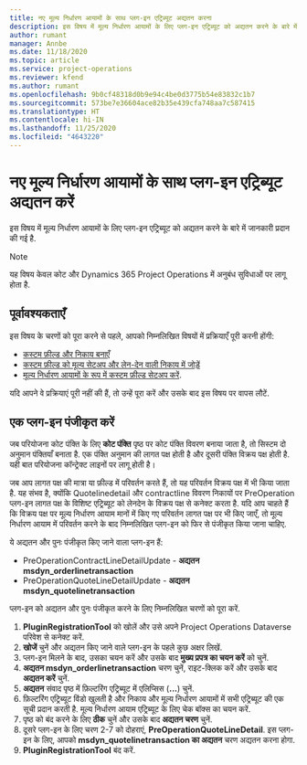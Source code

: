 ```yaml
---
title: नए मूल्य निर्धारण आयामों के साथ प्लग-इन एट्रिब्यूट अद्यतन करना
description: इस विषय में मूल्य निर्धारण आयामों के लिए प्लग-इन एट्रिब्यूट को अद्यतन करने के बारे में जानकारी प्रदान की गई है.
author: rumant
manager: Annbe
ms.date: 11/18/2020
ms.topic: article
ms.service: project-operations
ms.reviewer: kfend
ms.author: rumant
ms.openlocfilehash: 9b0cf48318d0b9e94c4be0d3775b54e83832c1b7
ms.sourcegitcommit: 573be7e36604ace82b35e439cfa748aa7c587415
ms.translationtype: HT
ms.contentlocale: hi-IN
ms.lasthandoff: 11/25/2020
ms.locfileid: "4643220"
---
```

# <a name="update-plug-in-attributes-with-new-pricing-dimensions"></a>नए मूल्य निर्धारण आयामों के साथ प्लग-इन एट्रिब्यूट अद्यतन करें

इस विषय में मूल्य निर्धारण आयामों के लिए प्लग-इन एट्रिब्यूट को अद्यतन करने के बारे में जानकारी प्रदान की गई है.

> [!NOTE]
> यह विषय केवल कोट और Dynamics 365 Project Operations में अनुबंध सुविधाओं पर लागू होता है.

## <a name="prerequisites"></a>पूर्वावश्यकताएँ
इस विषय के चरणों को पूरा करने से पहले, आपको निम्नलिखित विषयों में प्रक्रियाएँ पूरी करनी होंगी:

  - [कस्टम फ़ील्ड और निकाय बनाएँ](create-custom-fields-entities-pricing-dimensions.md) 
  - [कस्टम फ़ील्ड को मूल्य सेटअप और लेन-देन वाली निकाय में जोड़ें ](add-custom-fields-price-setup-transactional-entities.md)
  - [मूल्य निर्धारण आयामों के रूप में कस्टम फ़ील्ड सेटअप करें](set-up-custom-fields-pricing-dimensions.md). 
  
यदि आपने वे प्रक्रियाएं पूरी नहीं की हैं, तो उन्हें पूरा करें और उसके बाद इस विषय पर वापस लौटें.

## <a name="register-a-plug-in"></a>एक प्लग-इन पंजीकृत करें
जब परियोजना कोट पंक्ति के लिए **कोट पंक्ति** पृष्ठ पर कोट पंक्ति विवरण बनाया जाता है, तो सिस्टम दो अनुमान पंक्तियाँ बनाता है. एक पंक्ति अनुमान की लागत पक्ष होती है और दूसरी पंक्ति विक्रय पक्ष होती है. यही बात परियोजना कॉन्ट्रेक्ट लाइनों पर लागू होती है।

जब आप लागत पक्ष की मात्रा या फ़ील्ड में परिवर्तन करते हैं, तो यह परिवर्तन विक्रय पक्ष में भी किया जाता है. यह संभव है, क्योंकि Quotelinedetail और contractline विवरण निकायों पर PreOperation प्लग-इन लागत पक्ष के विशिष्ट एट्रिब्यूट को लेनदेन के विक्रय पक्ष से कनेक्ट करता है. यदि आप चाहते हैं कि विक्रय पक्ष पर मूल्य निर्धारण आयाम मानों में किए गए परिवर्तन लागत पक्ष पर भी किए जाएँ, तो मूल्य निर्धारण आयाम में परिवर्तन करने के बाद निम्नलिखित प्लग-इन को फिर से पंजीकृत किया जाना चाहिए.

ये अद्यतन और पुनः पंजीकृत किए जाने वाला प्लग-इन हैं:

- PreOperationContractLineDetailUpdate - **अद्यतन msdyn_orderlinetransaction**
- PreOperationQuoteLineDetailUpdate - **अद्यतन msdyn_quotelinetransaction**

प्लग-इन को अद्यतन और पुनः पंजीकृत करने के लिए निम्नलिखित चरणों को पूरा करें.

1. **PluginRegistrationTool** को खोलें और उसे अपने Project Operations Dataverse परिवेश से कनेक्ट करें.
2. **खोजें** चुनें और अद्यतन किए जाने वाले प्लग-इन के पहले कुछ अक्षर लिखें.
3. प्लग-इन मिलने के बाद, उसका चयन करें और उसके बाद **मुख्य प्रपत्र का चयन करें** को चुनें.
4. **अद्यतन msdyn_orderlinetransaction** चरण चुनें, राइट-क्लिक करें और उसके बाद **अद्यतन करें** चुनें.
5. **अद्यतन** संवाद पृष्ठ में फ़िल्टरिंग एट्रिब्यूट में एलिप्सिस (**...**) चुनें.
6. फ़िल्टरिंग एट्रिब्यूट विंडो खुलती है और निकाय और मूल्य निर्धारण आयामों में सभी एट्रिब्यूट की एक सूची प्रदान करती है. मूल्य निर्धारण आयाम एट्रिब्यूट के लिए चेक बॉक्स का चयन करें.
7. पृष्ठ को बंद करने के लिए **ठीक** चुनें और उसके बाद **अद्यतन चरण** चुनें.
8. दूसरे प्लग-इन के लिए चरण 2-7 को दोहराएं, **PreOperationQuoteLineDetail**. इस प्लग-इन के लिए, आपको **msdyn_quotelinetransaction का अद्यतन** चरण अद्यतन करना होगा.
9. **PluginRegistrationTool** बंद करें.
